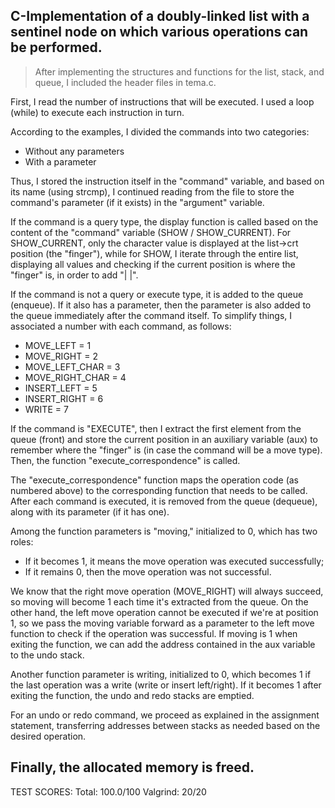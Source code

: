 C-Implementation of a doubly-linked list with a sentinel node on which various operations can be performed.
---
> After implementing the structures and functions for the list, stack, and queue, I included the header files in tema.c.

First, I read the number of instructions that will be executed. I used a loop (while) to execute each instruction in turn.

According to the examples, I divided the commands into two categories:
* Without any parameters
* With a parameter

Thus, I stored the instruction itself in the "command" variable, and based on its name (using strcmp), I continued reading from the file to store the command's parameter (if it exists) in the "argument" variable.

If the command is a query type, the display function is called based on the content of the "command" variable (SHOW / SHOW_CURRENT). For SHOW_CURRENT, only the character value is displayed at the list->crt position (the "finger"), while for SHOW, I iterate through the entire list, displaying all values and checking if the current position is where the "finger" is, in order to add "| |".

If the command is not a query or execute type, it is added to the queue (enqueue). If it also has a parameter, then the parameter is also added to the queue immediately after the command itself. To simplify things, I associated a number with each command, as follows:

* MOVE_LEFT = 1
* MOVE_RIGHT = 2
* MOVE_LEFT_CHAR <C> = 3
* MOVE_RIGHT_CHAR <C> = 4
* INSERT_LEFT <C> = 5
* INSERT_RIGHT <C> = 6
* WRITE <C> = 7

If the command is "EXECUTE", then I extract the first element from the queue (front) and store the current position in an auxiliary variable (aux) to remember where the "finger" is (in case the command will be a move type). Then, the function "execute_correspondence" is called.

The "execute_correspondence" function maps the operation code (as numbered above) to the corresponding function that needs to be called. After each command is executed, it is removed from the queue (dequeue), along with its parameter (if it has one).

Among the function parameters is "moving," initialized to 0, which has two roles:
* If it becomes 1, it means the move operation was executed successfully;
* If it remains 0, then the move operation was not successful.

We know that the right move operation (MOVE_RIGHT) will always succeed, so moving will become 1 each time it's extracted from the queue. On the other hand, the left move operation cannot be executed if we're at position 1, so we pass the moving variable forward as a parameter to the left move function to check if the operation was successful. If moving is 1 when exiting the function, we can add the address contained in the aux variable to the undo stack.

Another function parameter is writing, initialized to 0, which becomes 1 if the last operation was a write (write or insert left/right). If it becomes 1 after exiting the function, the undo and redo stacks are emptied.

For an undo or redo command, we proceed as explained in the assignment statement, transferring addresses between stacks as needed based on the desired operation.

Finally, the allocated memory is freed.
---
TEST SCORES:
Total: 100.0/100
Valgrind: 20/20
